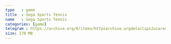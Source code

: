 ```yaml
---
type   : game
title  : Sega Sports Tennis
name   : Sega Sports Tennis
categories: [game]
telegram : https://archive.org/6/items/httpsarchive.orgdetailsps2usaredump3/Sega%20Sports%20Tennis.7z
size: 178 MB
---
```



